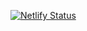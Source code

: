 [![Netlify Status](https://api.netlify.com/api/v1/badges/6734dfda-8962-4d37-b1ca-4ab29d3bd784/deploy-status)](https://app.netlify.com/sites/tecnologiageolab/deploys)
